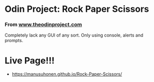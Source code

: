 # Odin Project: Rock Paper Scissors
### From www.theodinproject.com

Completely lack any GUI of any sort. Only using console, alerts and prompts.

# Live Page!!!
* https://manusuhonen.github.io/Rock-Paper-Scissors/
